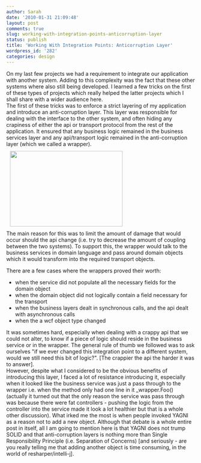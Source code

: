 ```yaml
---
author: Sarah
date: '2010-01-31 21:09:48'
layout: post
comments: true
slug: working-with-integration-points-anticorruption-layer
status: publish
title: 'Working With Integration Points: Anticorruption Layer'
wordpress_id: '282'
categories: design
---
```


<div>On my last few projects we had a requirement to integrate our application with another system. Adding to this complexity was the fact that these other systems where also still being developed. I learned a few tricks on the first of these types of projects which really helped the latter projects which I shall share with a wider audience here.</div>
<div>The first of these tricks was to enforce a strict layering of my application and introduce an anti-corruption layer. This layer was responsible for dealing with the interface to the other system, and often hiding any crapiness of either the api or transport protocol from the rest of the application. It ensured that any business logic remained in the business services layer and any api/transport logic remained in the anti-corruption layer (which we called a wrapper).</div>
<div><a href="/wp-content/uploads/2010/01/layered-diagram.jpg"><img class="size-medium wp-image-291 aligncenter" style="margin: 10px;" title="AntiCorruptionLayer" src="/wp-content/uploads/2010/01/layered-diagram-300x201.jpg" alt="" width="300" height="201" /></a></div>
<div>The main reason for this was to limit the amount of damage that would occur should the api change (i.e. try to decrease the amount of coupling between the two systems). To support this, the wrapper would talk to the business services in domain language and pass around domain objects which it would transform into the required transport objects.</div>
<div>

There are a few cases where the wrappers proved their worth:
<ul>
	<li>when the service did not populate all the necessary fields for the domain object</li>
	<li>when the domain object did not logically contain a field necessary for the transport</li>
	<li>when the business layers dealt in synchronous calls, and the api dealt with asynchronous calls</li>
	<li>when the a wcf object type changed</li>
</ul>
</div>
<div>It was sometimes hard, especially when dealing with a crappy api that we could not alter, to know if a piece of logic should reside in the business service or in the wrapper. The general rule of thumb we followed was to ask ourselves "if we ever changed this integration point to a different system, would we still need this bit of logic?". [The crappier the api the harder it was to answer].</div>
<div>However, despite what I considered to be the obvious benefits of introducing this layer, I faced a lot of resistance introducing it, especially when it looked like the business service was just a pass through to the wrapper i.e. when the method only had one line in it _wrapper.Foo() (actually it turned out that the only reason the service was pass through was because there were fat controllers - pushing the logic from the controller into the service made it look a lot healthier but that is a whole other discussion). What irked me the most is when people invoked YAGNI as a reason not to add a new object. Although that debate is a whole entire post in itself, all I am going to mention here is that YAGNI does not trump SOLID and that anti-corruption layers is nothing more than Single Responsibility Principle (i.e. Separation of Concerns) [and seriously - are you really telling me that adding another object is time consuming, in the world of resharper/intelli-j].</div>